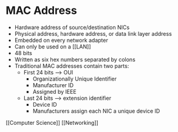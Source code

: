 # MAC Address

- Hardware address of source/destination NICs
- Physical address, hardware address, or data link layer address
- Embedded on every network adapter
- Can only be used on a [[LAN]]
- 48 bits
- Written as six hex numbers separated by colons
- Traditional MAC addresses contain two parts:
  - First 24 bits --> OUI
    - Organizationally Unique Identifier
    - Manufacturer ID
    - Assigned by IEEE
  - Last 24 bits --> extension identifier
    - Device ID
    - Manufacturers assign each NIC a unique device ID

[[Computer Science]] [[Networking]]

